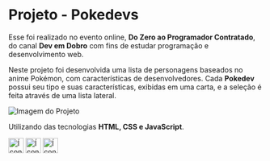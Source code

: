 <h1>Projeto - Pokedevs</h1>
<p>Esse foi realizado no evento online, <strong>Do Zero ao Programador Contratado</strong>, do canal <strong>Dev em Dobro</strong> com fins de estudar programação e desenvolvimento web.</p>
<p>Neste projeto foi desenvolvida uma lista de personagens baseados no anime Pokémon, com características de desenvolvedores. Cada <strong>Pokedev</strong> possui seu tipo e suas características, exibidas em uma carta, e a seleção é feita através de uma lista lateral.</p>
<img src="https://github.com/user-attachments/assets/a3db0101-a538-44d4-adcd-234bcdfccd60" alt="Imagem do Projeto">
<p>Utilizando das tecnologias <strong>HTML, CSS e JavaScript</strong>.</p>
<img src="https://github.com/user-attachments/assets/a37f33bb-de34-4d20-8d38-de86392f293f" width="30px" alt="Ícone do HTML"> 
<img src="https://github.com/user-attachments/assets/bfc1d89b-40a4-47b2-a522-e3e08dab1c5e" width="30px" alt="Ícone do CSS"> 
<img src="https://github.com/user-attachments/assets/9c509677-c8fd-4e9c-9bab-5943ad56b705" width="30px" alt="Ícone do JS">
